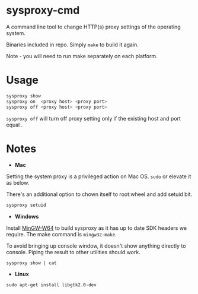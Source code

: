 # sysproxy-cmd

A command line tool to change HTTP(s) proxy settings of the operating system.

Binaries included in repo. Simply `make` to build it again.

Note - you will need to run make separately on each platform.

# Usage

```sh
sysproxy show
sysproxy on  <proxy host> <proxy port>
sysproxy off <proxy host> <proxy port>
```

`sysproxy off` will turn off proxy setting only if the existing host and port
equal <proxy host> <proxy port>.

# Notes

*  **Mac**

Setting the system proxy is a privileged action on Mac OS. `sudo` or elevate it
as below.

There's an additional option to chown itself to root:wheel and add setuid bit.

```sh
sysproxy setuid
```

*  **Windows**

Install [MinGW-W64](http://sourceforge.net/projects/mingw-w64) to build sysproxy
as it has up to date SDK headers we require. The make command is `mingw32-make`.

To avoid bringing up console window, it doesn't show anything directly to
console. Piping the result to other utilities should work.

```
sysproxy show | cat
```

*  **Linux**

`sudo apt-get install libgtk2.0-dev`
